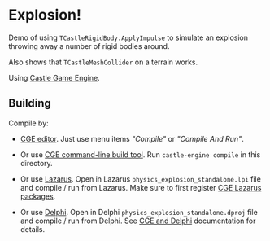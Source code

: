 # Explosion!

Demo of using `TCastleRigidBody.ApplyImpulse` to simulate an explosion throwing away a number of rigid bodies around.

Also shows that `TCastleMeshCollider` on a terrain works.

Using [Castle Game Engine](https://castle-engine.io/).

## Building

Compile by:

- [CGE editor](https://castle-engine.io/editor). Just use menu items _"Compile"_ or _"Compile And Run"_.

- Or use [CGE command-line build tool](https://castle-engine.io/build_tool). Run `castle-engine compile` in this directory.

- Or use [Lazarus](https://www.lazarus-ide.org/). Open in Lazarus `physics_explosion_standalone.lpi` file and compile / run from Lazarus. Make sure to first register [CGE Lazarus packages](https://castle-engine.io/lazarus).

- Or use [Delphi](https://www.embarcadero.com/products/Delphi). Open in Delphi `physics_explosion_standalone.dproj` file and compile / run from Delphi. See [CGE and Delphi](https://castle-engine.io/delphi) documentation for details.
